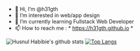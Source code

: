 - 👋 Hi, I’m @h31gth
- 👀 I’m interested in web/app design
- 🌱 I’m currently learning Fullstack Web Developer
- 📫 How to reach me : * https://h31gth.github.io *

![Husnul Habibie's github stats](https://github-readme-stats.vercel.app/api?username=h31gth&show_icons=true&count_private=true&hide=stars&include_all_commits=true&theme=buefy)
[![Top Langs](https://github-readme-stats.vercel.app/api/top-langs/?username=h31gth&layout=compact)](https://github.com/anuraghazra/github-readme-stats)


<!---
h31gth/h31gth is a ✨ special ✨ repository because its `README.md` (this file) appears on your GitHub profile.
You can click the Preview link to take a look at your changes.
--->
